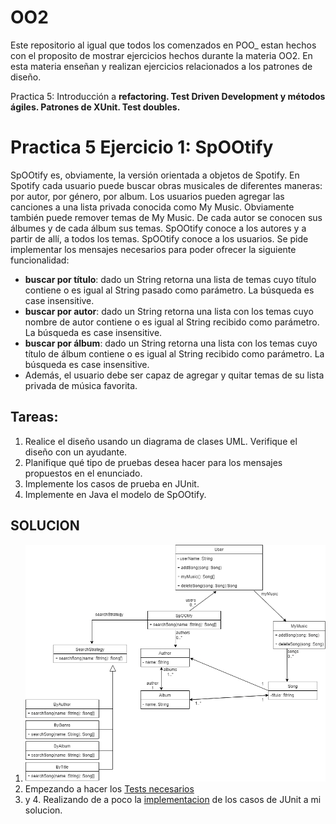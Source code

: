 # OO2

Este repositorio al igual que todos los comenzados en POO_ estan hechos con el proposito de mostrar 
ejercicios hechos durante la materia OO2.
En esta materia enseñan y realizan ejercicios relacionados a los patrones de diseño.

Practica 5: Introducción a **refactoring. Test Driven Development y métodos ágiles. Patrones de XUnit. Test doubles.**

# Practica 5 Ejercicio 1: SpOOtify
SpOOtify es, obviamente, la versión orientada a objetos de Spotify. En Spotify cada usuario puede buscar obras musicales de diferentes maneras: por autor, por género, por album. Los usuarios pueden agregar las canciones a una lista privada conocida como My Music. Obviamente también puede remover temas de My Music. De cada autor se conocen sus álbumes y de cada álbum sus temas. SpOOtify conoce a los autores y a partir de allí, a todos los temas. SpOOtify conoce a los usuarios. Se pide implementar los mensajes necesarios para poder ofrecer la siguiente funcionalidad:

- **buscar por título**: dado un String retorna una lista de temas cuyo título contiene o es igual al String pasado como parámetro. La búsqueda es case insensitive.
- **buscar por autor**: dado un String retorna una lista con los temas cuyo nombre de autor contiene o es igual al String recibido como parámetro. La búsqueda es case insensitive.
- **buscar por álbum**: dado un String retorna una lista con los temas cuyo título de álbum contiene o es igual al String recibido como parámetro. La búsqueda es case insensitive.
- Además, el usuario debe ser capaz de agregar y quitar temas de su lista privada de música favorita.
				
## **Tareas**:				
1. Realice el diseño usando un diagrama de clases UML. Verifique el diseño con un ayudante.
2. Planifique qué tipo de pruebas desea hacer para los mensajes propuestos en el enunciado.
3. Implemente los casos de prueba en JUnit. 
4. Implemente en Java el modelo de SpOOtify.

## SOLUCION

1. ![UML](./spOOtifyUML.png)
2. Empezando a hacer los [Tests necesarios](/test/java/ar/edu/unlp/info/oo2/practica5_ejercicio1/)
3. y 4. Realizando de a poco la [implementacion](/main/java/ar/edu/unlp/info/oo2/practica5_ejercicio1/) de los casos de JUnit a mi solucion.